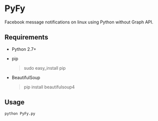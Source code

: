 # PyFy
Facebook message notifications on linux using Python without Graph API.

## Requirements

- Python 2.7+

- pip

  > sudo easy_install pip

- BeautifulSoup

  > pip install beautifulsoup4

## Usage
	python PyFy.py
